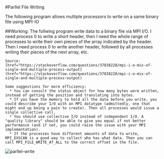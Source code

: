 #Parllel File Writing

  The following program allows multiple processors to write on a same binary file using MPI-IO

##Working:
    The follwing program write data to a binary file via MPI I/O. I need process 0 to write a short header, then I need the whole range of processes to write their own pieces of the array indicated by the header. Then I need process 0 to write another header, followed by all processes writing their pieces of the next array, etc. 

 
    Source: 
    [href="https://stackoverflow.com/questions/37838228/mpi-i-o-mix-of-single-and-multiple-process-output] (href="https://stackoverflow.com/questions/37838228/mpi-i-o-mix-of-single-and-multiple-process-output)
  
    Some suggestions for more efficiency:
      * You can consult the status object for how many bytes were written, instead of getting the position and translating into bytes.
      * If you have the memory to hold all the data before you write, you could describe your I/O with an MPI datatype (admittedly, one that might end up being a pain to create). Then all processes would issue a single collective call.
      * You should use collective I/O instead of independent I/O. A "quality library" should be able to give you equal if not better performance (and if not, you could raise the issue with your MPI implementation).
      * If the processes have different amounts of data to write, MPI_EXSCAN is a good way to collect who has what data. Then you can call MPI_FILE_WRITE_AT_ALL to the correct offset in the file.

![parllel-write](https://user-images.githubusercontent.com/19777060/57171544-1a164800-6dca-11e9-94bf-4e0c1b2f96b0.jpg)